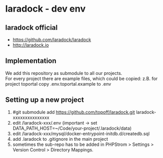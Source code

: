 # laradock - dev env

## laradock official
- https://github.com/laradock/laradock
- http://laradock.io

## Implementation
We add this repository as submodule to all our projects.  
For every project there are example files, which could be copied:
z.B. for project toportal copy .env.toportal.example to .env

## Setting up a new project
1. #git submodule add https://github.com/topoff/laradock.git laradock-xxxxxxxxxxxxxxx
2. edit /laradock-xxx/.env (important -> set DATA_PATH_HOST=~/Code/your-project/.laradock/data)
3. edit /laradock-xxx/mysql/docker-entrypoint-initdb.d/createdb.sql
4. add .laradock to .gitignore in the main project
5. sometimes the sub-repo has to be added in PHPStrom > Settings > Version Control > Directory Mappings.
